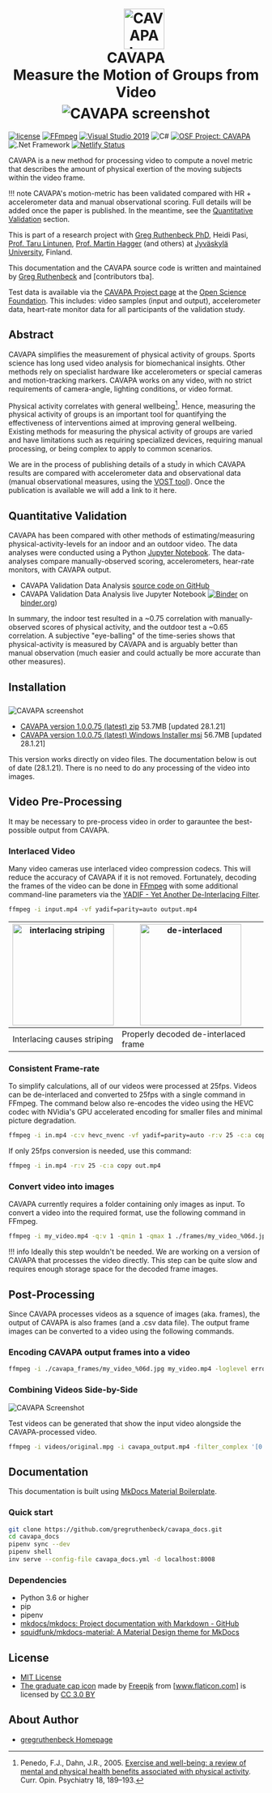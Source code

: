 <h1 align="center">
<img src="images/icon.svg" alt="CAVAPA Icon" width="80" style="margin-left: 32px;"><br>
<b>CAVAPA</b><br>
Measure the Motion of Groups from Video<br>
<img src="images/cavapa.png" alt="CAVAPA screenshot" style="padding-top: 0.5rem;">
</h1>

[![license](https://img.shields.io/github/license/peaceiris/mkdocs-material-boilerplate.svg)](https://github.com/gregruthenbeck/cavapa_docs/blob/master/LICENSE)
[![FFmpeg](https://img.shields.io/badge/FFmpeg-v2.8.17-blue)](https://FFmpeg.org/)
[![Visual Studio 2019](https://img.shields.io/badge/Visual%20Studio%202019%20CE-v142-blue)](https://visualstudio.microsoft.com/vs/community/)
![C#](https://img.shields.io/badge/C%23-8.0-blue)
[![OSF Project: CAVAPA](https://img.shields.io/badge/OSF.io-CAVAPA-green)](https://osf.io/zwpy5/)
![.Net Framework](https://img.shields.io/badge/.NET%20Framework-v4.7.2-blue)
[![Netlify Status](https://api.netlify.com/api/v1/badges/bd50eb51-4b80-4410-a59f-06394219e7ff/deploy-status)](https://app.netlify.com/sites/cavapa-docs/deploys)

CAVAPA is a new method for processing video to compute a novel metric that describes the amount of physical exertion of the moving subjects within the video frame.

!!! note
    CAVAPA's motion-metric has been validated compared with HR + accelerometer data and manual observational scoring. Full details will be added once the paper is published. In the meantime, see the [Quantitative Validation](#quantitative_validation) section.

This is part of a research project with [Greg Ruthenbeck PhD](https://ruthenbeck.io), Heidi Pasi, [Prof. Taru Lintunen](https://www.researchgate.net/profile/Taru_Lintunen), [Prof. Martin Hagger](https://sites.ucmerced.edu/martinhagger/people/martin-hagger) (and others) at [Jyväskylä University](https://www.jyu.fi/en/), Finland.

This documentation and the CAVAPA source code is written and maintained by [Greg Ruthenbeck](https://ruthenbeck.io) and [contributors tba].

Test data is available via the [CAVAPA Project page](https://osf.io/zwpy5/) at the [Open Science Foundation](https://osf.io). This includes: video samples (input and output), accelerometer data, heart-rate monitor data for all participants of the validation study.

## Abstract

CAVAPA simplifies the measurement of physical activity of groups. Sports science has long used video analysis for biomechanical insights. Other methods rely on specialist hardware like accelerometers or special cameras and motion-tracking markers. CAVAPA works on any video, with no strict requirements of camera-angle, lighting conditions, or video format.

Physical activity correlates with general wellbeing[^1]. Hence, measuring the physical activity of groups is an important tool for quantifying the effectiveness of interventions aimed at improving general wellbeing. Existing methods for measuring the physical activity of groups are varied and have limitations such as requiring specialized devices, requiring manual processing, or being complex to apply to common scenarios.

We are in the process of publishing details of a study in which CAVAPA results are compared with accelerometer data and observational data (manual observational measures, using the [VOST tool](video-observational-scoring)). Once the publication is available we will add a link to it here.

## Quantitative Validation

CAVAPA has been compared with other methods of estimating/measuring physical-activity-levels for an indoor and an outdoor video. The data analyses were conducted using a Python [Jupyter Notebook](https://jupyter.org/). The data-analyses compare manually-observed scoring, accelerometers, hear-rate monitors, with CAVAPA output.

- CAVAPA Validation Data Analysis [source code on GitHub](https://github.com/gregruthenbeck/cavapa-data)
- CAVAPA Validation Data Analysis live Jupyter Notebook [![Binder](https://mybinder.org/badge_logo.svg)](https://mybinder.org/v2/gh/gregruthenbeck/cavapa-data/HEAD?filepath=cavapa_data_jupyter_notebook.ipynb) on [binder.org](https://binder.org))

In summary, the indoor test resulted in a ~0.75 correlation with manually-observed scores of physical activity, and the outdoor test a ~0.65 correlation. A subjective "eye-balling" of the time-series shows that physical-activity is measured by CAVAPA and is arguably better than manual observation (much easier and could actually be more accurate than other measures).

## Installation

<img src="images/cavapa2.png" alt="CAVAPA screenshot" style="padding-top: 0.5rem;">

* [CAVAPA version 1.0.0.75 (latest) zip](https://github.com/gregruthenbeck/cavapa/releases/download/1.0.0.75/CAVAPAv1.0.0.75.zip) 53.7MB [updated 28.1.21]
* [CAVAPA version 1.0.0.75 (latest) Windows Installer msi](https://github.com/gregruthenbeck/cavapa/releases/download/1.0.0.75/CavapaInstaller-v1.0.0.75.msi) 56.7MB [updated 28.1.21]

This version works directly on video files. The documentation below is out of date (28.1.21). There is no need to do any processing of the video into images.

<!-- ## Quickstart

CAVAPA processes video to produce a data-series that is a measure of the amount of physical activity of persons in the video. To begin, check for interlacing by pausing the video: 

1. Are there [horizontal bands that indicate interlacing](#interlaced_video) video compression is used?<br>
Use FFmpeg to convert the video to use a non-interlaced compression:<br>
 `ffmpeg -i video_interlaced.mp4 -vf yadif=parity=auto video_out.mp4`
1. Convert video to image frames using ffmpeg.<br>
 `ffmpeg -i video.mpg -q:v 1 -qmin 1 -qmax 1 ./frames/video-%06d.jpg`
1. Run CAVAPA. It will process the images and create movement images and a CSV data file (containing the movement-measure for each frame of the video).<br>
 `cavapa -i ./frames -o ./cavapa_output`
1. Optionally, convert the CAVAPA output images into a video using FFmpeg.<br>
 `ffmpeg -i ./cavapa_output/movement-%06d.jpg movement.mp4`

## Command-line Arguments

The `cavapa.exe` application expects the following arguments. Only the `input folder` parameter is required (all other parameters have defaults and are therefore optional).

| Arg | Type (default) | Description |
| --- | -------------- | ----------- |
| --help, -h | | produce help message |
| * --inputFolder, -i | `string` | input folder containing JPG files of video frames |
| --outputFolder, -o | `string` | output folder (optional) |
| --debugFolder, -t | `string` | debug output folder (optional) |
| --dbgOutInterval, -u | `int` (0) | number of frames skipped between debug output |
| --bgThreshold, -g | `float` (48.0f) | used to identify tracked pixels, lower values will be noisier |
| --parallelChunkSize, -p | `int` (128) | the number of files processed in parallel |
| --blurIterations, -b | `int` (0) | number of times the blur is applied |
| --csvDataFilenameOut, -d | `string` ("data.csv") | output CSV data filename (path) |

## Technical Summary

CAVAPA is a command-line executable that is written in C++ for Microsoft Windows™. CAVAPA uses the following software libraries: [Microsoft Parallel Patterns Library (PPL)](https://docs.microsoft.com/en-us/cpp/parallel/concrt/parallel-patterns-library-ppl?view=msvc-172), [Boost C++ 1.72](https://www.boost.org/) (`boost::filesystem`, and `boost::program_options`), [Free Image](https://freeimage.sourceforge.io) & [Free Image Plus](https://freeimage.sourceforge.io). The source code is a single file that is compiled using Microsoft Visual Studio (2019). System libraries from the Windows 10 SDK (10.0.17763.0) use the v142 platform toolset. The git repository contains [additional projects](#additional_projects_in_github) for charting in C# and processing accelerometer data. The source code is freely available (open source) for use and modification. It has been structured for simplicity and performance.

## Build Set-up

Compilation of the CAVAPA binary/executable requires that the following environment variables are properly set: `FREEIMAGEDIR`, `BOOSTDIR`.

## Additional Projects in GitHub

The [GitHub code repository](https://github.com/gregruthenbeck/cavapa/) contains the following projects.

| Project | Type | Description |
| ------- | ---- | ----------- |
| Cavapa | `C#` | The main CAVAPA application |
| CavapaInstaller | `C#` | The setup (.msi) application |

All of the projects can be opened from the Visual Studio Solution file `Cavapa.sln`. -->

## Video Pre-Processing

It may be necessary to pre-process video in order to garauntee the best-possible output from CAVAPA.

### Interlaced Video

Many video cameras use interlaced video compression codecs. This will reduce the accuracy of CAVAPA if it is not removed. Fortunately, decoding the frames of the video can be done in [FFmpeg](https://FFmpeg.org/) with some additional command-line parameters via the [YADIF - Yet Another De-Interlacing Filter](http://avisynth.nl/index.php/Yadif).

```sh
ffmpeg -i input.mp4 -vf yadif=parity=auto output.mp4
```

| <img src="images/ball_drop_interlace_stripes.png" alt="interlacing striping" style="height:200px;"/> | <img src="images/ball_drop_de-interlaced.png" alt="de-interlaced" style="height:200px;"/> |
| ----------------------------------------------------- | ----------------------------------- |
| Interlacing causes striping                              | Properly decoded de-interlaced frame |

### Consistent Frame-rate

To simplify calculations, all of our videos were processed at 25fps. Videos can be de-interlaced and converted to 25fps with a single command in FFmpeg. The command below also re-encodes the video using the HEVC codec with NVidia's GPU accelerated encoding for smaller files and minimal picture degradation.

```sh
ffmpeg -i in.mp4 -c:v hevc_nvenc -vf yadif=parity=auto -r:v 25 -c:a copy out.mp4
```

If only 25fps conversion is needed, use this command:

```sh
ffmpeg -i in.mp4 -r:v 25 -c:a copy out.mp4
```

### Convert video into images

CAVAPA currently requires a folder containing only images as input. To convert a video into the required format, use the following command in FFmpeg.

```sh
ffmpeg -i my_video.mp4 -q:v 1 -qmin 1 -qmax 1 ./frames/my_video_%06d.jpg
```

!!! info
    Ideally this step wouldn't be needed. We are working on a version of CAVAPA that processes the video directly. This step can be quite slow and requires enough storage space for the decoded frame images.

## Post-Processing

Since CAVAPA processes videos as a squence of images (aka. frames), the output of CAVAPA is also frames (and a .csv data file). The output frame images can be converted to a video using the following commands.

### Encoding CAVAPA output frames into a video

```sh
ffmpeg -i ./cavapa_frames/my_video_%06d.jpg my_video.mp4 -loglevel error
```

### Combining Videos Side-by-Side

![CAVAPA Screenshot](images/cavapa.png)

Test videos can be generated that show the input video alongside the CAVAPA-processed video.

```sh
ffmpeg -i videos/original.mpg -i cavapa_output.mp4 -filter_complex '[0:v]pad=iw*2:ih[int];[int][1:v]overlay=W/2:0[vid]' -map [vid] output-sxs.mp4
```

## Documentation

This documentation is built using [MkDocs Material Boilerplate].

[MkDocs Material Boilerplate]: https://github.com/gregruthenbeck/cavapa_docs

### Quick start

```sh
git clone https://github.com/gregruthenbeck/cavapa_docs.git
cd cavapa_docs
pipenv sync --dev
pipenv shell
inv serve --config-file cavapa_docs.yml -d localhost:8008
```

### Dependencies

- Python 3.6 or higher
- pip
- pipenv
- [mkdocs/mkdocs: Project documentation with Markdown - GitHub]
- [squidfunk/mkdocs-material: A Material Design theme for MkDocs]

[mkdocs/mkdocs: Project documentation with Markdown - GitHub]: https://github.com/mkdocs/mkdocs/
[squidfunk/mkdocs-material: A Material Design theme for MkDocs]: https://github.com/squidfunk/mkdocs-material

## License

- [MIT License]
- [The graduate cap icon] made by [Freepik] from [www.flaticon.com] is licensed by [CC 3.0 BY]

[MIT License]: https://github.com/gregruthenbeck/cavapa_docs/blob/master/LICENSE
[The graduate cap icon]: https://www.flaticon.com/free-icon/graduate-cap_62627
[Freepik]: https://www.freepik.com/
[www.flaticon.com]: https://www.flaticon.com/
[CC 3.0 BY]: http://creativecommons.org/licenses/by/3.0/

## About Author

- [gregruthenbeck Homepage](https://ruthenbeck.io/)

[^1]:
    Penedo, F.J., Dahn, J.R., 2005. [Exercise and well-being: a review of mental and physical health benefits associated with physical activity](https://journals.lww.com/co-psychiatry/Abstract/2005/03000/Exercise_and_well_being__a_review_of_mental_and.13.aspx). Curr. Opin. Psychiatry 18, 189–193.